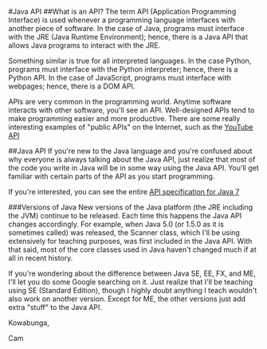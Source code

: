 #Java API
##What is an API?
The term API (Application Programming Interface) is used whenever a programming language interfaces with another piece of software. In the case of Java, programs must interface with the JRE (Java Runtime Environment); hence, there is a Java API that allows Java programs to interact with the JRE.

Something similar is true for all interpreted languages. In the case Python, programs must interface with the Python interpreter; hence, there is a Python API. In the case of JavaScript, programs must interface with webpages; hence, there is a DOM API.

APIs are very common in the programming world. Anytime software interacts with other software, you'll see an API. Well-designed APIs tend to make programming easier and more productive. There are some really interesting examples of "public APIs" on the Internet, such as the [YouTube API](https://developers.google.com/youtube/getting_started#data_api)

##Java API
If you're new to the Java language and you're confused about why everyone is always talking about the Java API, just realize that most of the code you write in Java will be in some way using the Java API. You'll get familiar with certain parts of the API as you start programming.

If you're interested, you can see the entire [API specification for Java 7](http://docs.oracle.com/javase/7/docs/api/)

###Versions of Java
New versions of the Java platform (the JRE including the JVM) continue to be released. Each time this happens the Java API changes accordingly. For example, when Java 5.0 (or 1.5.0 as it is sometimes called) was released, the Scanner class, which I'll be using extensively for teaching purposes, was first included in the Java API. With that said, most of the core classes used in Java haven't changed much if at all in recent history.

If you're wondering about the difference between Java SE, EE, FX, and ME, I'll let you do some Google searching on it. Just realize that I'll be teaching using SE (Standard Edition), though I highly doubt anything I teach wouldn't also work on another version. Except for ME, the other versions just add extra "stuff" to the Java API.

Kowabunga, 

Cam
